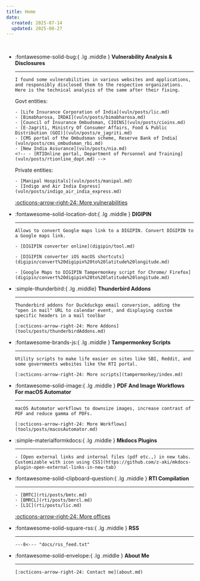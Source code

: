 ```yaml
---
title: Home
date:
  created: 2025-07-14
  updated: 2025-08-27
---
```


<br>
<div class="grid cards" markdown>

- :fontawesome-solid-bug:{ .lg .middle } __Vulnerability Analysis & Disclosures__

    -----

      I found some vulnerabilities in various websites and applications, and responsibly disclosed them to the respective organizations. Here is the technical analysis of the same after their fixing.

    Govt entities:

      - [Life Insurance Corporation of India](vuln/posts/lic.md)
      - [Bimabharosa, IRDAI](vuln/posts/bimabharosa.md)
      - [Council of Insurance Ombudsman, CIOINS](vuln/posts/cioins.md)
      - [E-Jagriti, Ministry Of Consumer Affairs, Food & Public Distribution (GOI)](vuln/posts/e_jagriti.md)
      - [CMS portal of the Ombudsman scheme, Reserve Bank of India](vuln/posts/cms_ombudsman_rbi.md)
      - [New India Assurance](vuln/posts/nia.md)
      <!-- - [RTIOnline portal, Department of Personnel and Training](vuln/posts/rtionline_dopt.md) -->

    Private entities:

      - [Manipal Hospitals](vuln/posts/manipal.md)
      - [Indigo and Air India Express](vuln/posts/indigo_air_india_express.md)

    [:octicons-arrow-right-24: More vulnerabilities](vuln/index.md)

- :fontawesome-solid-location-dot:{ .lg .middle } __DIGIPIN__

    -----

      Allows to convert Google maps link to a DIGIPIN. Convert DIGIPIN to a Google maps link.

      - [DIGIPIN converter online](digipin/tool.md)

      - [DIGIPIN converter iOS macOS shortcuts](digipin/convert%20digipin%20to%20latitude%20longitude.md)

      - [Google Maps to DIGIPIN Tampermonkey script for Chrome/ Firefox](digipin/convert%20digipin%20to%20latitude%20longitude.md)

- :simple-thunderbird:{ .lg .middle} __Thunderbird Addons__

    -----

      Thunderbird addons for Duckduckgo email conversion, adding the "open in mail" URL to calendar event, and displaying custom specific headers in a mail toolbar

      [:octicons-arrow-right-24: More Addons](tools/posts/thunderbirdAddons.md)

- :fontawesome-brands-js:{ .lg .middle } __Tampermonkey Scripts__

    -----

      Utility scripts to make life easier on sites like SBI, Reddit, and some governments websites like the RTI portal.

      [:octicons-arrow-right-24: More scripts](tampermonkey/index.md)

- :fontawesome-solid-image:{ .lg .middle } __PDF And Image Workflows For macOS Automator__

    -----

      macOS Automator workflows to downsize images, increase contrast of PDF and reduce gamma of PDFs.

      [:octicons-arrow-right-24: More Workflows](tools/posts/macosAutomator.md)

- :simple-materialformkdocs:{ .lg .middle } __Mkdocs Plugins__

    -----

      - [Open external links and internal files (pdf etc.,) in new tabs. Customizable with icon using CSS](https://github.com/z-aki/mkdocs-plugin-open-external-links-in-new-tab)

- :fontawesome-solid-clipboard-question:{ .lg .middle } __RTI Compilation__

    -----

      - [BMTC](rti/posts/bmtc.md)
      - [BMRCL](rti/posts/bmrcl.md)
      - [LIC](rti/posts/lic.md)

    [:octicons-arrow-right-24: More offices](rti/index.md)

- :fontawesome-solid-square-rss:{ .lg .middle } __RSS__

    -----

      ---8<--- "docs/rss_feed.txt"

- :fontawesome-solid-envelope:{ .lg .middle } __About Me__

    -----

      [:octicons-arrow-right-24: Contact me](about.md)

</div>
